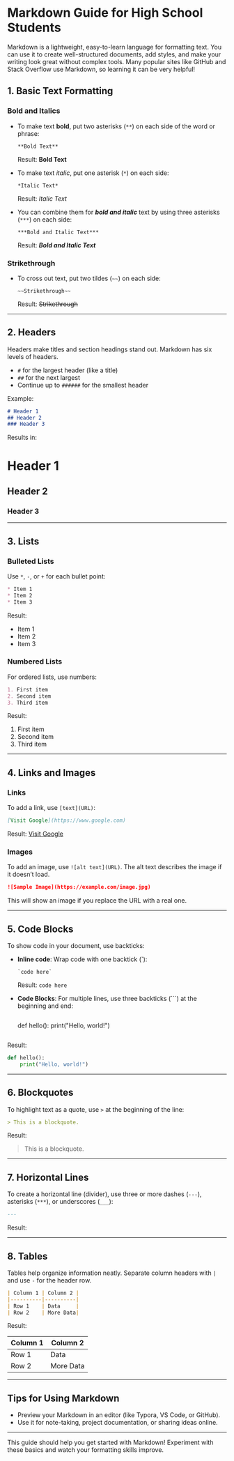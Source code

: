 
# Markdown Guide for High School Students

Markdown is a lightweight, easy-to-learn language for formatting text. You can use it to create well-structured documents, add styles, and make your writing look great without complex tools. Many popular sites like GitHub and Stack Overflow use Markdown, so learning it can be very helpful!

## 1. **Basic Text Formatting**

### Bold and Italics
- To make text **bold**, put two asterisks (`**`) on each side of the word or phrase:  
  ```
  **Bold Text**
  ```
  Result: **Bold Text**

- To make text *italic*, put one asterisk (`*`) on each side:  
  ```
  *Italic Text*
  ```
  Result: *Italic Text*

- You can combine them for ***bold and italic*** text by using three asterisks (`***`) on each side:  
  ```
  ***Bold and Italic Text***
  ```
  Result: ***Bold and Italic Text***

### Strikethrough
- To cross out text, put two tildes (`~~`) on each side:  
  ```
  ~~Strikethrough~~
  ```
  Result: ~~Strikethrough~~

---

## 2. **Headers**

Headers make titles and section headings stand out. Markdown has six levels of headers.

- `#` for the largest header (like a title)
- `##` for the next largest
- Continue up to `######` for the smallest header

Example:
```markdown
# Header 1
## Header 2
### Header 3
```
Results in:

# Header 1  
## Header 2  
### Header 3  

---

## 3. **Lists**

### Bulleted Lists
Use `*`, `-`, or `+` for each bullet point:

```markdown
* Item 1
* Item 2
* Item 3
```
Result:

* Item 1
* Item 2
* Item 3

### Numbered Lists
For ordered lists, use numbers:

```markdown
1. First item
2. Second item
3. Third item
```
Result:

1. First item  
2. Second item  
3. Third item  

---

## 4. **Links and Images**

### Links
To add a link, use `[text](URL)`:

```markdown
[Visit Google](https://www.google.com)
```
Result: [Visit Google](https://www.google.com)

### Images
To add an image, use `![alt text](URL)`. The alt text describes the image if it doesn’t load.

```markdown
![Sample Image](https://example.com/image.jpg)
```
This will show an image if you replace the URL with a real one.

---

## 5. **Code Blocks**

To show code in your document, use backticks:

- **Inline code**: Wrap code with one backtick (`):  
  ```
  `code here`
  ```
  Result: `code here`

- **Code Blocks**: For multiple lines, use three backticks (```) at the beginning and end:

  ```markdown
  ```
  def hello():
      print("Hello, world!")
  ```
  ```

Result:
```python
def hello():
    print("Hello, world!")
```

---

## 6. **Blockquotes**

To highlight text as a quote, use `>` at the beginning of the line:

```markdown
> This is a blockquote.
```
Result:

> This is a blockquote.

---

## 7. **Horizontal Lines**

To create a horizontal line (divider), use three or more dashes (`---`), asterisks (`***`), or underscores (`___`):

```markdown
---
```
Result:

---

## 8. **Tables**

Tables help organize information neatly. Separate column headers with `|` and use `-` for the header row.

```markdown
| Column 1 | Column 2 |
|----------|----------|
| Row 1    | Data     |
| Row 2    | More Data|
```

Result:

| Column 1 | Column 2 |
|----------|----------|
| Row 1    | Data     |
| Row 2    | More Data|

---

## Tips for Using Markdown

- Preview your Markdown in an editor (like Typora, VS Code, or GitHub).
- Use it for note-taking, project documentation, or sharing ideas online.
  
---

This guide should help you get started with Markdown! Experiment with these basics and watch your formatting skills improve.
